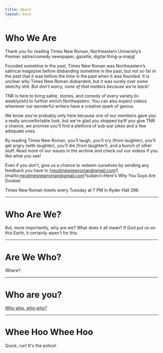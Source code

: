 ```yaml
---
title: About
layout: base
---
```


# Who We Are

Thank you for reading Times New Roman, Northeastern 
University’s Premier satire/comedy newspaper, 
gazette, digital thing-a-majig!

Founded sometime in the past, Times New Roman 
was Northeastern’s satirical magazine before disbanding sometime 
in the past, but not so far in 
the past that it was before the time in 
the past when it was founded. It is 
unclear why Times New Roman disbanded, but it 
was surely over some sketchy shit.
_But don’t worry, none of that matters because we're back!_


TNR is here to bring satire, stories, 
and comedy of every variety bi-weekly(ish)
to further enrich Northeastern. You can 
also expect videos whenever our wonderful writers have a 
creative spark of genius.


We know you're probably only here because 
one of our members gave you a really uncomfortable 
look, but we're glad you stopped 
by!If you give TNR a chance, 
we promise you'll find a plethora of 
sub-par jokes and a few adequate ones.


By reading Times New Roman, you’ll 
laugh, you’ll cry (from laughter), 
you’ll get angry (with laughter),
you’ll die (from laughter!), 
and a bunch of other stuff. Read more 
of our issues in the archive and check out 
our videos if you like what you see!


Even if you don't, give us 
a chance to redeem ourselves by sending any feedback 
you have to 
[neutimesnewroman@gmail.com!](mailto:neutimesnewroman@gmail.com?subject=Here's Why You Guys Are Dookie)

Times New Roman meets every Tuesday at 7 PM in Ryder Hall 296.

---

# Who Are We?

But, more importantly, why are we?
What does it all mean? If God put us
on this Earth, it certainly wasn't for this. 


----

# Are We Who?

Where?

----

# Who are you?

[Who who, who who?](https://en.wikipedia.org/wiki/Who_Are_You_(The_Who_song))

----

# Whee Hoo Whee Hoo

Quick, run! It's the police!
